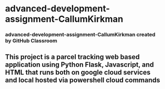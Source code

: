 # advanced-development-assignment-CallumKirkman
### advanced-development-assignment-CallumKirkman created by GitHub Classroom


## This project is a parcel tracking web based application using Python Flask, Javascript, and HTML that runs both on google cloud services and local hosted via powershell cloud commands
